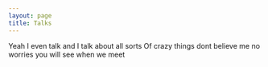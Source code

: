 ```yaml
---
layout: page
title: Talks
---
```


Yeah
I even talk
and I talk about all sorts Of crazy things
dont believe me
no worries
you will see when we meet
